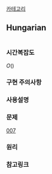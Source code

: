 [카테고리](/README.md)
## Hungarian
```cpp

```
### 시간복잡도
$O()$   

### 구현 주의사항


### 사용설명


### 문제
[007](https://www.acmicpc.net/problem/3056)

### 원리


### 참고링크